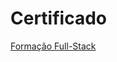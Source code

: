 # Certificado

<a href = "https://felipeachao.github.io/Certificado/vtex/"> Formação Full-Stack</a> 